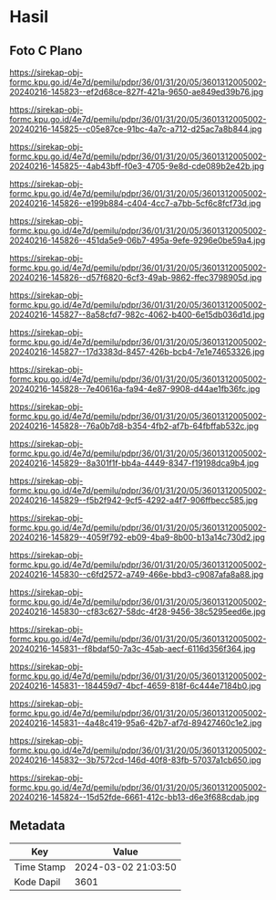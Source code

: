 # Hasil

## Foto C Plano

https://sirekap-obj-formc.kpu.go.id/4e7d/pemilu/pdpr/36/01/31/20/05/3601312005002-20240216-145823--ef2d68ce-827f-421a-9650-ae849ed39b76.jpg

https://sirekap-obj-formc.kpu.go.id/4e7d/pemilu/pdpr/36/01/31/20/05/3601312005002-20240216-145825--c05e87ce-91bc-4a7c-a712-d25ac7a8b844.jpg

https://sirekap-obj-formc.kpu.go.id/4e7d/pemilu/pdpr/36/01/31/20/05/3601312005002-20240216-145825--4ab43bff-f0e3-4705-9e8d-cde089b2e42b.jpg

https://sirekap-obj-formc.kpu.go.id/4e7d/pemilu/pdpr/36/01/31/20/05/3601312005002-20240216-145826--e199b884-c404-4cc7-a7bb-5cf6c8fcf73d.jpg

https://sirekap-obj-formc.kpu.go.id/4e7d/pemilu/pdpr/36/01/31/20/05/3601312005002-20240216-145826--451da5e9-06b7-495a-9efe-9296e0be59a4.jpg

https://sirekap-obj-formc.kpu.go.id/4e7d/pemilu/pdpr/36/01/31/20/05/3601312005002-20240216-145826--d57f6820-6cf3-49ab-9862-ffec3798905d.jpg

https://sirekap-obj-formc.kpu.go.id/4e7d/pemilu/pdpr/36/01/31/20/05/3601312005002-20240216-145827--8a58cfd7-982c-4062-b400-6e15db036d1d.jpg

https://sirekap-obj-formc.kpu.go.id/4e7d/pemilu/pdpr/36/01/31/20/05/3601312005002-20240216-145827--17d3383d-8457-426b-bcb4-7e1e74653326.jpg

https://sirekap-obj-formc.kpu.go.id/4e7d/pemilu/pdpr/36/01/31/20/05/3601312005002-20240216-145828--7e40616a-fa94-4e87-9908-d44ae1fb36fc.jpg

https://sirekap-obj-formc.kpu.go.id/4e7d/pemilu/pdpr/36/01/31/20/05/3601312005002-20240216-145828--76a0b7d8-b354-4fb2-af7b-64fbffab532c.jpg

https://sirekap-obj-formc.kpu.go.id/4e7d/pemilu/pdpr/36/01/31/20/05/3601312005002-20240216-145829--8a301f1f-bb4a-4449-8347-f19198dca9b4.jpg

https://sirekap-obj-formc.kpu.go.id/4e7d/pemilu/pdpr/36/01/31/20/05/3601312005002-20240216-145829--f5b2f942-9cf5-4292-a4f7-906ffbecc585.jpg

https://sirekap-obj-formc.kpu.go.id/4e7d/pemilu/pdpr/36/01/31/20/05/3601312005002-20240216-145829--4059f792-eb09-4ba9-8b00-b13a14c730d2.jpg

https://sirekap-obj-formc.kpu.go.id/4e7d/pemilu/pdpr/36/01/31/20/05/3601312005002-20240216-145830--c6fd2572-a749-466e-bbd3-c9087afa8a88.jpg

https://sirekap-obj-formc.kpu.go.id/4e7d/pemilu/pdpr/36/01/31/20/05/3601312005002-20240216-145830--cf83c627-58dc-4f28-9456-38c5295eed6e.jpg

https://sirekap-obj-formc.kpu.go.id/4e7d/pemilu/pdpr/36/01/31/20/05/3601312005002-20240216-145831--f8bdaf50-7a3c-45ab-aecf-6116d356f364.jpg

https://sirekap-obj-formc.kpu.go.id/4e7d/pemilu/pdpr/36/01/31/20/05/3601312005002-20240216-145831--184459d7-4bcf-4659-818f-6c444e7184b0.jpg

https://sirekap-obj-formc.kpu.go.id/4e7d/pemilu/pdpr/36/01/31/20/05/3601312005002-20240216-145831--4a48c419-95a6-42b7-af7d-89427460c1e2.jpg

https://sirekap-obj-formc.kpu.go.id/4e7d/pemilu/pdpr/36/01/31/20/05/3601312005002-20240216-145832--3b7572cd-146d-40f8-83fb-57037a1cb650.jpg

https://sirekap-obj-formc.kpu.go.id/4e7d/pemilu/pdpr/36/01/31/20/05/3601312005002-20240216-145824--15d52fde-6661-412c-bb13-d6e3f688cdab.jpg


## Metadata

| Key        | Value               |
| ---------- | ------------------- |
| Time Stamp | 2024-03-02 21:03:50 |
| Kode Dapil | 3601                |




